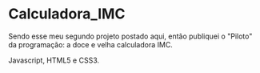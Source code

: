 # Calculadora_IMC
Sendo esse meu segundo projeto postado aqui, então publiquei o "Piloto" da programação: a doce e velha calculadora IMC.

Javascript, HTML5 e CSS3.
